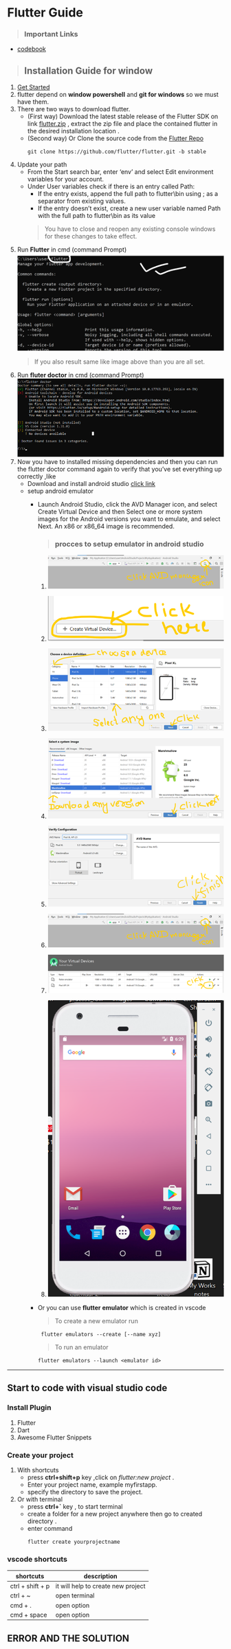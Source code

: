 # Flutter Guide

> ### Important Links
* [codebook](https://flutter.dev/docs/cookbook)

> ## Installation Guide for window

1. [Get Started](https://flutter.dev/docs/get-started/install/windows) 
1. flutter depend on **window powershell** and **git for windows** so we must have them.
1. There are two ways to download  flutter.
      * (First way) Download the latest stable release of the Flutter SDK on link [flutter.zip](https://storage.googleapis.com/flutter_infra/releases/stable/windows/flutter_windows_1.20.2-stable.zip) , extract the zip file and place the contained flutter in the desired installation location .
      * (Second way) Or Clone the source code from the [Flutter Repo](https://github.com/flutter/flutter)
        ```
        git clone https://github.com/flutter/flutter.git -b stable
          ```     
1. Update your path
    * From the Start search bar, enter ‘env’ and select Edit environment variables for your account.
    * Under User variables check if there is an entry called Path:
       * If the entry exists, append the full path to flutter\bin using ; as a separator from existing values.
      * If the entry doesn’t exist, create a new user variable named Path with the full path to flutter\bin as its value
      > You have to close and reopen any existing console windows for these changes to take effect.
1.  Run **Flutter** in cmd (command Prompt)
  ![Run flutter command](runflutter.png)
      > If you also result same like image above than you are all set.
1. Run **fluter doctor** in cmd (command Prompt)
  ![Run flutter doctor](flutterdoctor.png)
1. Now you have to installed missing dependencies and then you can run the flutter doctor command again to verify that you’ve set everything up correctly ,like
    * Download and install android studio [click link](https://developer.android.com/studio)
    * setup android emulator
        * Launch Android Studio, click the AVD Manager icon, and select Create Virtual Device and then Select one or more system images for the Android versions you want to emulate, and select Next. An x86 or x86_64 image is recommended.  
            > ### procces to setup emulator in android studio
            1. ![avd iocn](avdicon.png "Click AVD Manager icon")

            1. ![create virtual device](add_vd.png "Click on create virtual device")

            1. ![choose device](choose.png "select any device")

            1. ![select device version](sysimgae.png "select any device version")

            1. ![configure setting and click finish](finsh.png "click finsh to complete setup")

            1. ![avd iocn](avdicon.png "again click AVD manager icon") 

            1. ![rundevice](rundevice.png "click to lunch device")

            1. ![emulator ready](mobiledevice.png )


        * Or you can use **flutter emulator** which is created in vscode
          > To create a new emulator run
            ```
             flutter emulators --create [--name xyz]
            ```
          > To run an emulator
            ```
            flutter emulators --launch <emulator id>
            ```


---

## Start to code with visual studio code

### Install Plugin

1. Flutter
1. Dart
1. Awesome Flutter Snippets

### Create your project
1. With shortcuts
      * press **ctrl+shift+p** key ,click on *flutter:new project* .
      * Enter your project name, example myfirstapp.
      * specify the directory to save the project.
1. Or with terminal
      * press **ctrl+`** key , to start terminal
      * create a folder for a new project anywhere then go to created directory .
      * enter command
        ```
        flutter create yourprojectname
        ```
      
      
### vscode shortcuts

 shortcuts     | description     
   -------  |----------
 ctrl + shift + p |    it will help to create new project |
 ctrl + ~ | open terminal 
 cmd + . | open option
 cmd + space | open option



## ERROR AND THE SOLUTION

